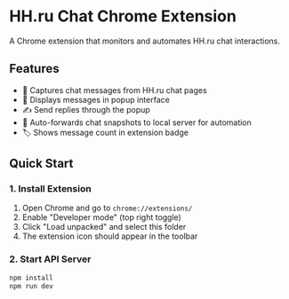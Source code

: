 # HH.ru Chat Chrome Extension

A Chrome extension that monitors and automates HH.ru chat interactions.

## Features

- 📨 Captures chat messages from HH.ru chat pages
- 🎯 Displays messages in popup interface
- ✍️ Send replies through the popup
- 🔄 Auto-forwards chat snapshots to local server for automation
- 🏷️ Shows message count in extension badge

## Quick Start

### 1. Install Extension

1. Open Chrome and go to `chrome://extensions/`
2. Enable "Developer mode" (top right toggle)
3. Click "Load unpacked" and select this folder
4. The extension icon should appear in the toolbar

### 2. Start API Server

```bash
npm install
npm run dev




